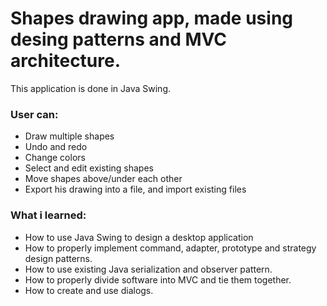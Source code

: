 # Shapes drawing app, made using desing patterns and MVC architecture.

This application is done in Java Swing.

### User can:
* Draw multiple shapes
* Undo and redo
* Change colors
* Select and edit existing shapes
* Move shapes above/under each other
* Export his drawing into a file, and import existing files

### What i learned: 
* How to use Java Swing to design a desktop application
* How to properly implement command, adapter, prototype and strategy design patterns.
* How to use existing Java serialization and observer pattern.
* How to properly divide software into MVC and tie them together.
* How to create and use dialogs.
